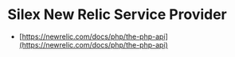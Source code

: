 # Silex New Relic Service Provider

* [https://newrelic.com/docs/php/the-php-api](https://newrelic.com/docs/php/the-php-api)